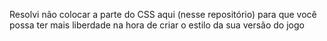 Resolvi não colocar a parte do CSS aqui (nesse repositório) para que você possa ter mais liberdade na hora de criar o estilo da sua versão do jogo
